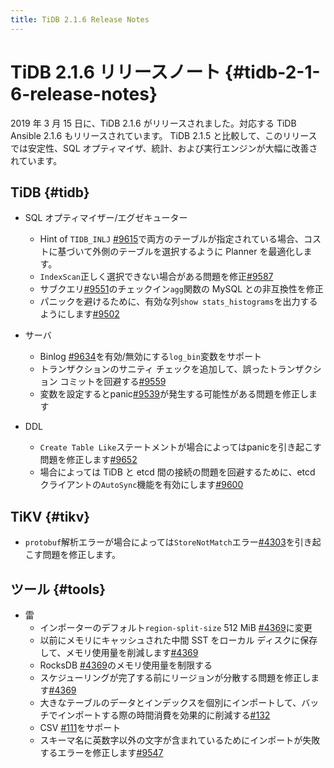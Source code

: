 ```yaml
---
title: TiDB 2.1.6 Release Notes
---
```


# TiDB 2.1.6 リリースノート {#tidb-2-1-6-release-notes}

2019 年 3 月 15 日に、TiDB 2.1.6 がリリースされました。対応する TiDB Ansible 2.1.6 もリリースされています。 TiDB 2.1.5 と比較して、このリリースでは安定性、SQL オプティマイザ、統計、および実行エンジンが大幅に改善されています。

## TiDB {#tidb}

-   SQL オプティマイザー/エグゼキューター
    -   Hint of `TIDB_INLJ` [#9615](https://github.com/pingcap/tidb/pull/9615)で両方のテーブルが指定されている場合、コストに基づいて外側のテーブルを選択するように Planner を最適化します。
    -   `IndexScan`正しく選択できない場合がある問題を修正[#9587](https://github.com/pingcap/tidb/pull/9587)
    -   サブクエリ[#9551](https://github.com/pingcap/tidb/pull/9551)のチェックイン`agg`関数の MySQL との非互換性を修正
    -   パニックを避けるために、有効な列`show stats_histograms`を出力するようにします[#9502](https://github.com/pingcap/tidb/pull/9502)

-   サーバ
    -   Binlog [#9634](https://github.com/pingcap/tidb/pull/9634)を有効/無効にする`log_bin`変数をサポート
    -   トランザクションのサニティ チェックを追加して、誤ったトランザクション コミットを回避する[#9559](https://github.com/pingcap/tidb/pull/9559)
    -   変数を設定するとpanic[#9539](https://github.com/pingcap/tidb/pull/9539)が発生する可能性がある問題を修正します

-   DDL
    -   `Create Table Like`ステートメントが場合によってはpanicを引き起こす問題を修正します[#9652](https://github.com/pingcap/tidb/pull/9652)
    -   場合によっては TiDB と etcd 間の接続の問題を回避するために、etcd クライアントの`AutoSync`機能を有効にします[#9600](https://github.com/pingcap/tidb/pull/9600)

## TiKV {#tikv}

-   `protobuf`解析エラーが場合によっては`StoreNotMatch`エラー[#4303](https://github.com/tikv/tikv/pull/4303)を引き起こす問題を修正します。

## ツール {#tools}

-   雷
    -   インポーターのデフォルト`region-split-size` 512 MiB [#4369](https://github.com/tikv/tikv/pull/4369)に変更
    -   以前にメモリにキャッシュされた中間 SST をローカル ディスクに保存して、メモリ使用量を削減します[#4369](https://github.com/tikv/tikv/pull/4369)
    -   RocksDB [#4369](https://github.com/tikv/tikv/pull/4369)のメモリ使用量を制限する
    -   スケジューリングが完了する前にリージョンが分散する問題を修正します[#4369](https://github.com/tikv/tikv/pull/4369)
    -   大きなテーブルのデータとインデックスを個別にインポートして、バッチでインポートする際の時間消費を効果的に削減する[#132](https://github.com/pingcap/tidb-lightning/pull/132)
    -   CSV [#111](https://github.com/pingcap/tidb-lightning/pull/111)をサポート
    -   スキーマ名に英数字以外の文字が含まれているためにインポートが失敗するエラーを修正します[#9547](https://github.com/pingcap/tidb/pull/9547)
